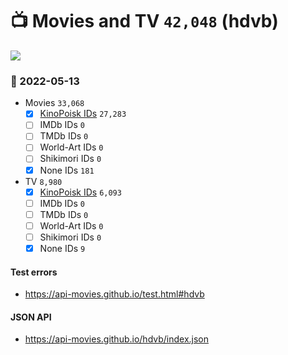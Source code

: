 # :tv: Movies and TV `42,048` (hdvb)

<a href="https://API-Movies.github.io"><img src="https://API-Movies.github.io/banner.png?cache"></a>

### :date: 2022-05-13
- Movies `33,068`
  - [x] <a href="https://API-Movies.github.io/hdvb/movie_kinopoisk_ids.json">KinoPoisk IDs</a> `27,283`
  - [ ] IMDb IDs `0`
  - [ ] TMDb IDs `0`
  - [ ] World-Art IDs `0`
  - [ ] Shikimori IDs `0`
  - [x] None IDs `181`
- TV `8,980`
  - [x] <a href="https://API-Movies.github.io/hdvb/tv_kinopoisk_ids.json">KinoPoisk IDs</a> `6,093`
  - [ ] IMDb IDs `0`
  - [ ] TMDb IDs `0`
  - [ ] World-Art IDs `0`
  - [ ] Shikimori IDs `0`
  - [x] None IDs `9`
#### Test errors
- <a href='https://api-movies.github.io/test.html#hdvb'>https://api-movies.github.io/test.html#hdvb</a>
#### JSON API
- <a href='https://api-movies.github.io/hdvb/index.json'>https://api-movies.github.io/hdvb/index.json</a>
